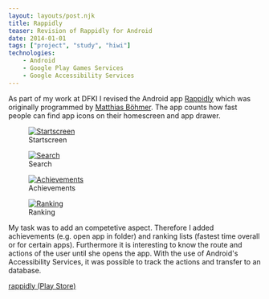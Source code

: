 ```yaml
---
layout: layouts/post.njk
title: Rappidly
teaser: Revision of Rappidly for Android
date: 2014-01-01
tags: ["project", "study", "hiwi"]
technologies:
    - Android
    - Google Play Games Services
    - Google Accessibility Services
---
```


As part of my work at DFKI I revised the Android app <a href="https://play.google.com/store/apps/details?id=org.rappidly.app" target="_blank" rel="noopener">Rappidly</a> which was originally programmed by <a href="http://matthiasboehmer.de/" target="_blank" rel="noopener">Matthias Böhmer</a>. The app counts how fast people can find app icons on their homescreen and app drawer.

<div class="figure-container">
<figure>
      <a href="{{ '/assets/projects/rappidly/start.png' | url }}">
          <img src="{{ '/assets/projects/rappidly/start.png' | url }}" alt="Startscreen" />
      </a>
      <figcaption>Startscreen</figcaption>
    </figure>
<figure >
      <a href="{{ '/assets/projects/rappidly/search.png' | url }}" >
          <img src="{{ '/assets/projects/rappidly/search.png' | url }}" alt="Search" />
      </a>
      <figcaption>Search</figcaption>
    </figure>
<figure >
      <a href="{{ '/assets/projects/rappidly/erfolge.png' | url }}">
          <img src="{{ '/assets/projects/rappidly/erfolge.png' | url }}" alt="Achievements" />
      </a>
      <figcaption>Achievements</figcaption>
    </figure>
<figure>
      <a href="{{ '/assets/projects/rappidly/ranking.png' | url }}">
          <img src="{{ '/assets/projects/rappidly/ranking.png' | url }}" alt="Ranking" />
      </a>
      <figcaption>Ranking</figcaption>
    </figure>
</div>

My task was to add an competetive aspect. Therefore I added achievements (e.g. open app in folder) and ranking lists (fastest time overall or for certain apps). Furthermore it is interesting to know the route and actions of the user until she opens the app. With the use of Android's Accessibility Services, it was possible to track the actions and transfer to an database.

<a href="https://play.google.com/store/apps/details?id=org.rappidly.app&hl=en" rel="nofollow" target="_blank" rel="noopener">rappidly (Play Store)</a>

